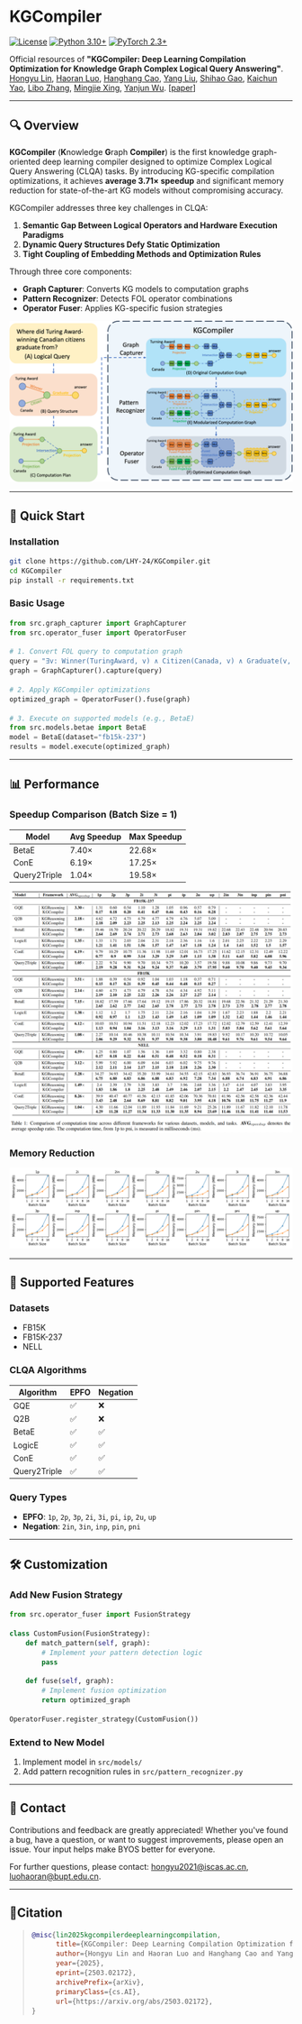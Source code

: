 # KGCompiler

[![License](https://img.shields.io/badge/license-MIT-blue.svg)](LICENSE)
[![Python 3.10+](https://img.shields.io/badge/python-3.10%2B-blue.svg)](https://www.python.org/downloads/)
[![PyTorch 2.3+](https://img.shields.io/badge/PyTorch-2.3%2B-orange)](https://pytorch.org/)

Official resources of **"KGCompiler: Deep Learning Compilation Optimization for Knowledge Graph Complex Logical Query Answering"**. [Hongyu Lin](https://arxiv.org/search/cs?searchtype=author&query=Lin,+H), [Haoran Luo](https://arxiv.org/search/cs?searchtype=author&query=Luo,+H), [Hanghang Cao](https://arxiv.org/search/cs?searchtype=author&query=Cao,+H), [Yang Liu](https://arxiv.org/search/cs?searchtype=author&query=Liu,+Y), [Shihao Gao](https://arxiv.org/search/cs?searchtype=author&query=Gao,+S), [Kaichun Yao](https://arxiv.org/search/cs?searchtype=author&query=Yao,+K), [Libo Zhang](https://arxiv.org/search/cs?searchtype=author&query=Zhang,+L), [Mingjie Xing](https://arxiv.org/search/cs?searchtype=author&query=Xing,+M), [Yanjun Wu](https://arxiv.org/search/cs?searchtype=author&query=Wu,+Y). [[paper](https://arxiv.org/abs/2503.02172)]

---

## 🔍 Overview

**KGCompiler** (**K**nowledge **G**raph **Compiler**) is the first knowledge graph-oriented deep learning compiler designed to optimize Complex Logical Query Answering (CLQA) tasks. By introducing KG-specific compilation optimizations, it achieves **average 3.71× speedup** and significant memory reduction for state-of-the-art KG models without compromising accuracy.

KGCompiler addresses three key challenges in CLQA:

1. **Semantic Gap Between Logical Operators and Hardware Execution Paradigms**
2. **Dynamic Query Structures Defy Static Optimization**
3. **Tight Coupling of Embedding Methods and Optimization Rules**

Through three core components:
- **Graph Capturer**: Converts KG models to computation graphs
- **Pattern Recognizer**: Detects FOL operator combinations
- **Operator Fuser**: Applies KG-specific fusion strategies

![KGCompiler Architecture](docs/figures/figure3.jpg)

---

## 🚀 Quick Start

### Installation
```bash
git clone https://github.com/LHY-24/KGCompiler.git
cd KGCompiler
pip install -r requirements.txt
```

### Basic Usage
```python
from src.graph_capturer import GraphCapturer
from src.operator_fuser import OperatorFuser

# 1. Convert FOL query to computation graph
query = "∃v: Winner(TuringAward, v) ∧ Citizen(Canada, v) ∧ Graduate(v, ?)"
graph = GraphCapturer().capture(query)

# 2. Apply KGCompiler optimizations
optimized_graph = OperatorFuser().fuse(graph)

# 3. Execute on supported models (e.g., BetaE)
from src.models.betae import BetaE
model = BetaE(dataset="fb15k-237")
results = model.execute(optimized_graph)
```

---

## 📊 Performance

### Speedup Comparison (Batch Size = 1)
| Model     | Avg Speedup | Max Speedup |
|-----------|------------|------------|
| BetaE     | 7.40×      | 22.68×     |
| ConE      | 6.19×      | 17.25×     |
| Query2Triple | 1.04×    | 19.58×     |

![Performance Comparison](docs/figures/figure4.jpg)

### Memory Reduction
![Memory Usage](docs/figures/figure6.jpg)

---

## 🧩 Supported Features

### Datasets
- FB15K
- FB15K-237  
- NELL

### CLQA Algorithms
| Algorithm | EPFO | Negation |
|-----------|------|----------|
| GQE       | ✅   | ❌       |
| Q2B       | ✅   | ❌       |
| BetaE     | ✅   | ✅       |
| LogicE    | ✅   | ✅       |
| ConE      | ✅   | ✅       |
| Query2Triple | ✅ | ✅       |

### Query Types
- **EPFO**: `1p`, `2p`, `3p`, `2i`, `3i`, `pi`, `ip`, `2u`, `up`
- **Negation**: `2in`, `3in`, `inp`, `pin`, `pni`

---

## 🛠 Customization

### Add New Fusion Strategy
```python
from src.operator_fuser import FusionStrategy

class CustomFusion(FusionStrategy):
    def match_pattern(self, graph):
        # Implement your pattern detection logic
        pass
    
    def fuse(self, graph):
        # Implement fusion optimization
        return optimized_graph

OperatorFuser.register_strategy(CustomFusion())
```

### Extend to New Model
1. Implement model in `src/models/`
2. Add pattern recognition rules in `src/pattern_recognizer.py`

---

## 📧 Contact
Contributions and feedback are greatly appreciated! Whether you've found a bug, have a question, or want to suggest improvements, please open an issue. Your input helps make BYOS better for everyone.

For further questions, please contact: [hongyu2021@iscas.ac.cn](mailto:hongyu2021@iscas.ac.cn), [luohaoran@bupt.edu.cn](mailto:luohaoran@bupt.edu.cn).

---

## 📄**Citation**

> ```bibtex
> @misc{lin2025kgcompilerdeeplearningcompilation,
>       title={KGCompiler: Deep Learning Compilation Optimization for Knowledge Graph Complex Logical Query Answering}, 
>       author={Hongyu Lin and Haoran Luo and Hanghang Cao and Yang Liu and Shihao Gao and Kaichun Yao and Libo Zhang and Mingjie Xing and Yanjun Wu},
>       year={2025},
>       eprint={2503.02172},
>       archivePrefix={arXiv},
>       primaryClass={cs.AI},
>       url={https://arxiv.org/abs/2503.02172}, 
> }
> ```